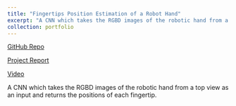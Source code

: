 ```yaml
---
title: "Fingertips Position Estimation of a Robot Hand"
excerpt: "A CNN which takes the RGBD images of the robotic hand from a top view as an input and returns the positions of each fingertip.<br/><img src='https://drive.google.com/uc?id=1PqOeK3I7uj8cB2Ygv0N689al3-pqj_7T'>"
collection: portfolio
---
```


[GitHub Repo](https://github.com/gary-boyuan-zhang/Robot_Hand_Fingertips_Estimation)

[Project Report](https://drive.google.com/file/d/1iZ54nJ359TPYgXPj0bKEQGqdpQREHRiU/view?usp=sharing)

[Video](https://drive.google.com/file/d/1ITQkKUZnYumcBXoTjQIvEiE7Ddv-m2X1/view?usp=sharing)

A CNN which takes the RGBD images of the robotic hand from a top view as an input and returns the positions of each fingertip.
